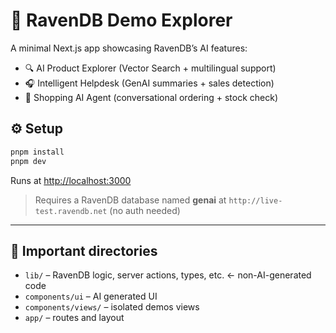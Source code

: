 
# 🧠 RavenDB Demo Explorer

A minimal Next.js app showcasing RavenDB’s AI features:  
- 🔍 AI Product Explorer (Vector Search + multilingual support)  
- 🎧 Intelligent Helpdesk (GenAI summaries + sales detection)  
- 🛒 Shopping AI Agent (conversational ordering + stock check)

## ⚙️ Setup

```bash
pnpm install
pnpm dev
````

Runs at [http://localhost:3000](http://localhost:3000)

> Requires a RavenDB database named **genai** at
> `http://live-test.ravendb.net` (no auth needed)

---

## 📁 Important directories

* `lib/` – RavenDB logic, server actions, types, etc. <- non-AI-generated code
* `components/ui` – AI generated UI
* `components/views/` – isolated demos views
* `app/` – routes and layout


